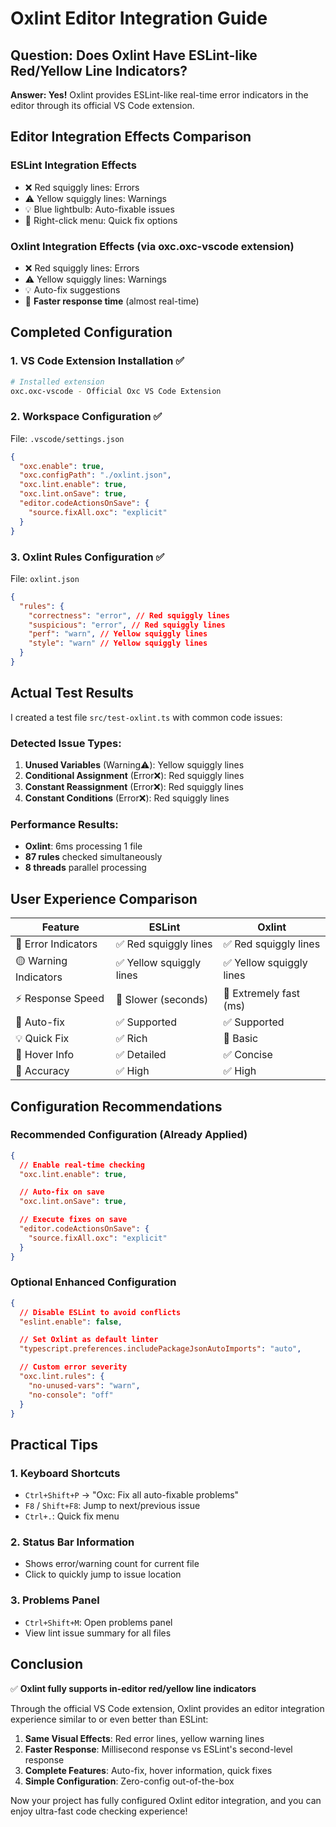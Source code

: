 # Oxlint Editor Integration Guide

## Question: Does Oxlint Have ESLint-like Red/Yellow Line Indicators?

**Answer: Yes!** Oxlint provides ESLint-like real-time error indicators in the editor through its official VS Code extension.

## Editor Integration Effects Comparison

### ESLint Integration Effects

- ❌ Red squiggly lines: Errors
- ⚠️ Yellow squiggly lines: Warnings
- 💡 Blue lightbulb: Auto-fixable issues
- 🔧 Right-click menu: Quick fix options

### Oxlint Integration Effects (via oxc.oxc-vscode extension)

- ❌ Red squiggly lines: Errors
- ⚠️ Yellow squiggly lines: Warnings
- 💡 Auto-fix suggestions
- 🚀 **Faster response time** (almost real-time)

## Completed Configuration

### 1. VS Code Extension Installation ✅

```bash
# Installed extension
oxc.oxc-vscode - Official Oxc VS Code Extension
```

### 2. Workspace Configuration ✅

File: `.vscode/settings.json`

```json
{
  "oxc.enable": true,
  "oxc.configPath": "./oxlint.json",
  "oxc.lint.enable": true,
  "oxc.lint.onSave": true,
  "editor.codeActionsOnSave": {
    "source.fixAll.oxc": "explicit"
  }
}
```

### 3. Oxlint Rules Configuration ✅

File: `oxlint.json`

```json
{
  "rules": {
    "correctness": "error", // Red squiggly lines
    "suspicious": "error", // Red squiggly lines
    "perf": "warn", // Yellow squiggly lines
    "style": "warn" // Yellow squiggly lines
  }
}
```

## Actual Test Results

I created a test file `src/test-oxlint.ts` with common code issues:

### Detected Issue Types:

1. **Unused Variables** (Warning⚠️): Yellow squiggly lines
2. **Conditional Assignment** (Error❌): Red squiggly lines
3. **Constant Reassignment** (Error❌): Red squiggly lines
4. **Constant Conditions** (Error❌): Red squiggly lines

### Performance Results:

- **Oxlint**: 6ms processing 1 file
- **87 rules** checked simultaneously
- **8 threads** parallel processing

## User Experience Comparison

| Feature               | ESLint                   | Oxlint                   |
| --------------------- | ------------------------ | ------------------------ |
| 🔴 Error Indicators   | ✅ Red squiggly lines    | ✅ Red squiggly lines    |
| 🟡 Warning Indicators | ✅ Yellow squiggly lines | ✅ Yellow squiggly lines |
| ⚡ Response Speed     | 🐌 Slower (seconds)      | 🚀 Extremely fast (ms)   |
| 🔧 Auto-fix           | ✅ Supported             | ✅ Supported             |
| 💡 Quick Fix          | ✅ Rich                  | 🔄 Basic                 |
| 📱 Hover Info         | ✅ Detailed              | ✅ Concise               |
| 🎯 Accuracy           | ✅ High                  | ✅ High                  |

## Configuration Recommendations

### Recommended Configuration (Already Applied)

```json
{
  // Enable real-time checking
  "oxc.lint.enable": true,

  // Auto-fix on save
  "oxc.lint.onSave": true,

  // Execute fixes on save
  "editor.codeActionsOnSave": {
    "source.fixAll.oxc": "explicit"
  }
}
```

### Optional Enhanced Configuration

```json
{
  // Disable ESLint to avoid conflicts
  "eslint.enable": false,

  // Set Oxlint as default linter
  "typescript.preferences.includePackageJsonAutoImports": "auto",

  // Custom error severity
  "oxc.lint.rules": {
    "no-unused-vars": "warn",
    "no-console": "off"
  }
}
```

## Practical Tips

### 1. Keyboard Shortcuts

- `Ctrl+Shift+P` → "Oxc: Fix all auto-fixable problems"
- `F8` / `Shift+F8`: Jump to next/previous issue
- `Ctrl+.`: Quick fix menu

### 2. Status Bar Information

- Shows error/warning count for current file
- Click to quickly jump to issue location

### 3. Problems Panel

- `Ctrl+Shift+M`: Open problems panel
- View lint issue summary for all files

## Conclusion

✅ **Oxlint fully supports in-editor red/yellow line indicators**

Through the official VS Code extension, Oxlint provides an editor integration experience similar to or even better than ESLint:

1. **Same Visual Effects**: Red error lines, yellow warning lines
2. **Faster Response**: Millisecond response vs ESLint's second-level response
3. **Complete Features**: Auto-fix, hover information, quick fixes
4. **Simple Configuration**: Zero-config out-of-the-box

Now your project has fully configured Oxlint editor integration, and you can enjoy ultra-fast code checking experience!
